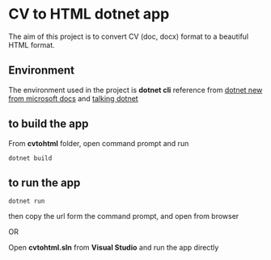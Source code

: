 # CV to HTML dotnet app

The aim of this project is to convert CV (doc, docx) format to a beautiful HTML format.

## Environment

The environment used in the project is **dotnet cli**  reference from [dotnet new from microsoft docs](https://docs.microsoft.com/en-us/dotnet/core/tools/dotnet-new?tabs=netcore21) and [talking dotnet](https://www.talkingdotnet.com/create-angular-5-app-5-steps-using-dotnet-cli/)

## to build the app

From **cvtohtml** folder, open command prompt and run

```
dotnet build
```

## to run the app

```
dotnet run
```

then copy the url form the command prompt, and open from browser

OR

Open **cvtohtml.sln** from **Visual Studio** and run the app directly

